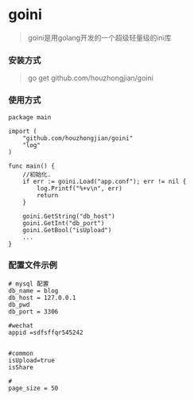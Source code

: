 # goini

> goini是用golang开发的一个超级轻量级的ini库

### 安装方式
> go get github.com/houzhongjian/goini

### 使用方式
```
package main

import (
    "github.com/houzhongjian/goini"
    "log"
)

func main() {
    //初始化.
    if err := goini.Load("app.conf"); err != nil {
        log.Printf("%+v\n", err)
        return
    }

    goini.GetString("db_host")
    goini.GetInt("db_port")
    goini.GetBool("isUpload")
    ...
}
```

### 配置文件示例
```
# mysql 配置
db_name = blog
db_host = 127.0.0.1
db_pwd
db_port = 3306

#wechat
appid =sdfsffqr545242


#common
isUpload=true
isShare

#
page_size = 50

```
